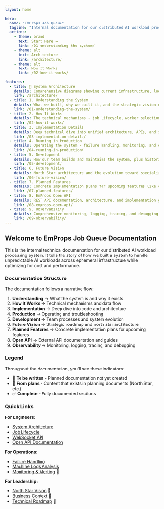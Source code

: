 ```yaml
---
layout: home

hero:
  name: "EmProps Job Queue"
  tagline: "Internal documentation for our distributed AI workload processing system"
  actions:
    - theme: brand
      text: Start Here →
      link: /01-understanding-the-system/
    - theme: alt
      text: Architecture
      link: /architecture/
    - theme: alt
      text: How It Works
      link: /02-how-it-works/

features:
  - title: 📐 System Architecture
    details: Comprehensive diagrams showing current infrastructure, logging pipeline, and North Star evolution
    link: /architecture/
  - title: 1. Understanding the System
    details: What we built, why we built it, and the strategic vision driving our architecture
    link: /01-understanding-the-system/
  - title: 2. How It Works
    details: The technical mechanisms - job lifecycle, worker selection, and scaling
    link: /02-how-it-works/
  - title: 3. Implementation Details
    details: Deep technical dive into unified architecture, APIs, and system internals
    link: /03-implementation-details/
  - title: 4. Running in Production
    details: Operating the system - failure handling, monitoring, and optimization
    link: /04-running-in-production/
  - title: 5. Development
    details: How our team builds and maintains the system, plus historical context
    link: /05-development/
  - title: 6. Future Vision
    details: North Star architecture and the evolution toward specialized machine pools
    link: /06-future-vision/
  - title: 7. Planned Features
    details: Concrete implementation plans for upcoming features like collection & model management
    link: /07-planned-features/
  - title: 8. EmProps Open API
    details: REST API documentation, architecture, and implementation guides
    link: /08-emprops-open-api/
  - title: 9. Observability
    details: Comprehensive monitoring, logging, tracing, and debugging across distributed systems
    link: /09-observability/
---
```


## Welcome to EmProps Job Queue Documentation

This is the internal technical documentation for our distributed AI workload processing system. It tells the story of how we built a system to handle unpredictable AI workloads across ephemeral infrastructure while optimizing for cost and performance.

### Documentation Structure

The documentation follows a narrative flow:

1. **Understanding** → What the system is and why it exists
2. **How It Works** → Technical mechanisms and data flow
3. **Implementation** → Deep dive into code and architecture
4. **Production** → Operating and troubleshooting
5. **Development** → Team processes and system evolution
6. **Future Vision** → Strategic roadmap and north star architecture
7. **Planned Features** → Concrete implementation plans for upcoming features
8. **Open API** → External API documentation and guides
9. **Observability** → Monitoring, logging, tracing, and debugging

### Legend

Throughout the documentation, you'll see these indicators:

- 📝 **To be written** - Planned documentation not yet created
- 🚧 **From plans** - Content that exists in planning documents (North Star, etc.)
- ✅ **Complete** - Fully documented sections

### Quick Links

**For Engineers:**
- [System Architecture](/01-understanding-the-system/system-overview)
- [Job Lifecycle](/02-how-it-works/job-lifecycle)
- [WebSocket API](/03-implementation-details/websocket-api)
- [Open API Documentation](/08-emprops-open-api/)

**For Operations:**
- [Failure Handling](/04-running-in-production/failure-handling)
- [Machine Logs Analysis](/04-running-in-production/machine-logs-analysis)
- [Monitoring & Alerting](/04-running-in-production/monitoring-alerting) 📝

**For Leadership:**
- [North Star Vision](/06-future-vision/) 🚧
- [Business Context](/01-understanding-the-system/business-context) 📝
- [Technical Roadmap](/06-future-vision/technical-roadmap) 📝